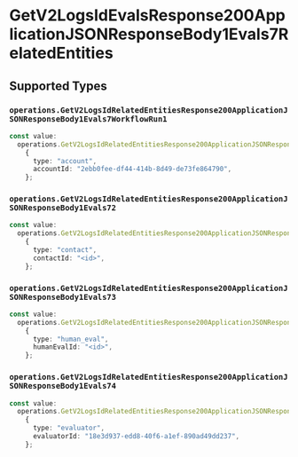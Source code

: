 # GetV2LogsIdEvalsResponse200ApplicationJSONResponseBody1Evals7RelatedEntities


## Supported Types

### `operations.GetV2LogsIdRelatedEntitiesResponse200ApplicationJSONResponseBody1Evals7WorkflowRun1`

```typescript
const value:
  operations.GetV2LogsIdRelatedEntitiesResponse200ApplicationJSONResponseBody1Evals7WorkflowRun1 =
    {
      type: "account",
      accountId: "2ebb0fee-df44-414b-8d49-de73fe864790",
    };
```

### `operations.GetV2LogsIdRelatedEntitiesResponse200ApplicationJSONResponseBody1Evals72`

```typescript
const value:
  operations.GetV2LogsIdRelatedEntitiesResponse200ApplicationJSONResponseBody1Evals72 =
    {
      type: "contact",
      contactId: "<id>",
    };
```

### `operations.GetV2LogsIdRelatedEntitiesResponse200ApplicationJSONResponseBody1Evals73`

```typescript
const value:
  operations.GetV2LogsIdRelatedEntitiesResponse200ApplicationJSONResponseBody1Evals73 =
    {
      type: "human_eval",
      humanEvalId: "<id>",
    };
```

### `operations.GetV2LogsIdRelatedEntitiesResponse200ApplicationJSONResponseBody1Evals74`

```typescript
const value:
  operations.GetV2LogsIdRelatedEntitiesResponse200ApplicationJSONResponseBody1Evals74 =
    {
      type: "evaluator",
      evaluatorId: "18e3d937-edd8-40f6-a1ef-890ad49dd237",
    };
```

